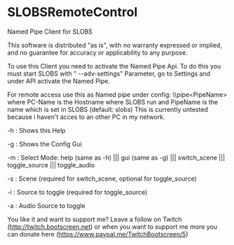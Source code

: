 # SLOBSRemoteControl
Named Pipe Client for SLOBS

This software is distributed "as is", with no warranty expressed or implied, and no guarantee for accuracy or applicability to any purpose.

To use this Client you need to activate the Named Pipe Api. To do this you must start SLOBS with " --adv-settings" Parameter, go to Settings and under API activate the Named Pipe.

For remote access use this as Named pipe under config: \\<PC-Name>\pipe\<PipeName>
where PC-Name is the Hostname where SLOBS run and PipeName is the name which is set in SLOBS (default: slobs) 
This is currently untested because i haven't acces to an other PC in my network.

-h : Shows this Help

-g : Shows the Config Gui

-m : Select Mode: help (same as -h) ||| gui (same as -g) ||| switch_scene ||| toggle_source ||| toggle_audio
                      
-s : Scene (required for switch_scene, optional for toggle_source)

-i : Source to toggle (required for toggle_source)

-a : Audio Source to toggle





You like it and want to support me? Leave a follow on Twitch (http://twitch.bootscreen.net) or when you want to support me more you can donate here (https://www.paypal.me/TwitchBootscreen/5)

